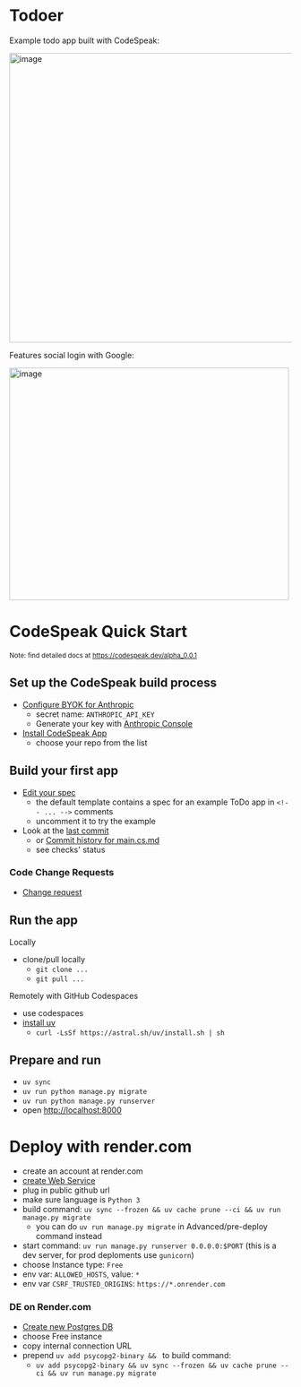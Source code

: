 Todoer
======

Example todo app built with CodeSpeak:

<img width="658" height="517" alt="image" src="https://github.com/user-attachments/assets/aa0e8223-8254-4691-aaab-826945251f00" />

Features social login with Google:

<img width="499" height="415" alt="image" src="https://github.com/user-attachments/assets/c420fe3d-09d8-45e0-8eea-f74ff7668657" />

CodeSpeak Quick Start
=====================

<sub>Note: find detailed docs at https://codespeak.dev/alpha_0.0.1</sub>

## Set up the CodeSpeak build process

- [Configure BYOK for Anthropic](../../settings/secrets/actions/new)
  - secret name: `ANTHROPIC_API_KEY`
  - Generate your key with [Anthropic Console](https://console.anthropic.com/settings/keys)
- [Install CodeSpeak App](https://github.com/apps/codespeak-build/installations/new)
  - choose your repo from the list

## Build your first app
- [Edit your spec](../../edit/main/spec/main.cs.md)
  - the default template contains a spec for an example ToDo app in `<!-- ... -->` comments
  - uncomment it to try the example
- Look at the [last commit](../../commit/HEAD)
  - or [Commit history for main.cs.md](../../commits/main/spec/main.cs.md)
  - see checks' status

### Code Change Requests
- [Change request](../../new/main?filename=change-request.cs.md&value=Describe%20your%20change%20request%20here)

## Run the app

Locally
  - clone/pull locally
    - `git clone ...`
    - `git pull ...`

Remotely with GitHub Codespaces
  - use codespaces
  - [install uv](https://docs.astral.sh/uv/getting-started/installation/)
    - `curl -LsSf https://astral.sh/uv/install.sh | sh`

## Prepare and run
- `uv sync`
- `uv run python manage.py migrate`
- `uv run python manage.py runserver`
- open [http://localhost:8000](http://localhost:8000)

# Deploy with render.com
- create an account at render.com
- [create Web Service](https://dashboard.render.com/web/new)
- plug in public github url
- make sure language is `Python 3`
- build command: `uv sync --frozen && uv cache prune --ci && uv run manage.py migrate`
  - you can do `uv run manage.py migrate` in Advanced/pre-deploy command instead
- start command: `uv run manage.py runserver 0.0.0.0:$PORT` (this is a dev server, for prod deploments use `gunicorn`)
- choose Instance type: `Free`
- env var: `ALLOWED_HOSTS`, value: `*`
- env var `CSRF_TRUSTED_ORIGINS`: `https://*.onrender.com`

### DE on Render.com
- [Create new Postgres DB](https://dashboard.render.com/new/database)
- choose Free instance
- copy internal connection URL
- prepend `uv add psycopg2-binary && ` to build command:
  - `uv add psycopg2-binary && uv sync --frozen && uv cache prune --ci && uv run manage.py migrate`
